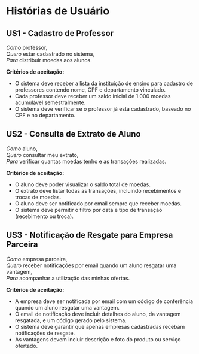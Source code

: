 # Histórias de Usuário

## US1 - Cadastro de Professor

*Como* professor,  
*Quero* estar cadastrado no sistema,  
*Para* distribuir moedas aos alunos.  

**Critérios de aceitação:**
- O sistema deve receber a lista da instituição de ensino para cadastro de professores contendo nome, CPF e departamento vinculado.
- Cada professor deve receber um saldo inicial de 1.000 moedas acumulável semestralmente.
- O sistema deve verificar se o professor já está cadastrado, baseado no CPF e no departamento.

## US2 - Consulta de Extrato de Aluno

*Como* aluno,  
*Quero* consultar meu extrato,  
*Para* verificar quantas moedas tenho e as transações realizadas.  

**Critérios de aceitação:**
- O aluno deve poder visualizar o saldo total de moedas.
- O extrato deve listar todas as transações, incluindo recebimentos e trocas de moedas.
- O aluno deve ser notificado por email sempre que receber moedas.
- O sistema deve permitir o filtro por data e tipo de transação (recebimento ou troca).

## US3 - Notificação de Resgate para Empresa Parceira

*Como* empresa parceira,  
*Quero* receber notificações por email quando um aluno resgatar uma vantagem,  
*Para* acompanhar a utilização das minhas ofertas.  

**Critérios de aceitação:**
- A empresa deve ser notificada por email com um código de conferência quando um aluno resgatar uma vantagem.
- O email de notificação deve incluir detalhes do aluno, da vantagem resgatada, e um código gerado pelo sistema.
- O sistema deve garantir que apenas empresas cadastradas recebam notificações de resgate.
- As vantagens devem incluir descrição e foto do produto ou serviço ofertado.
